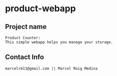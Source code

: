 # product-webapp

## Project name
```
Product Counter:
This simple webapp helps you manage your storage.
```

## Contact Info
```
marcelrm11@gmail.com || Marcel Roig Medina
```
